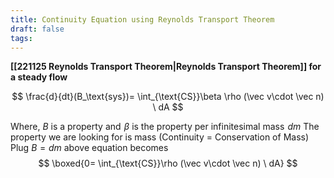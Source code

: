```yaml
---
title: Continuity Equation using Reynolds Transport Theorem
draft: false
tags:
---
```

  

**[[221125 Reynolds Transport Theorem|Reynolds Transport Theorem]] for a steady flow**

$$
\frac{d}{dt}(B_\text{sys})= \int_{\text{CS}}\beta \rho (\vec v\cdot \vec n) \ dA
$$

Where, $B$ is a property and  $\beta$ is the property per infinitesimal mass  $dm$
The property we are looking for is mass (Continuity = Conservation of Mass)  
Plug $B=dm$ above equation becomes
$$
\boxed{0= \int_{\text{CS}}\rho (\vec v\cdot \vec n) \ dA}
$$



